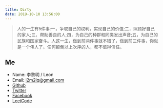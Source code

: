 ```yaml
---
title: Dirty
date: 2019-10-10 13:56:00
---
```

> 人的一生有5件事:一，争取自己的权利，实现自己的价值;二，照顾好自己的家人;三，帮助善良的人;四，为自己的种群和同类发出声音;五，为自己的民族和国家奋斗。人这一生，做到前两件事就不错了，做到前三件事，你就是一个伟人了。任何颠倒以上次序的人，都不值得信任。

## Me
- Name: 李黎明 / Leon
- Email: l2m2lq@gmail.com
- [Github](https://github.com/l2m2)
- [Twitter](https://twitter.com/l2m2_leon)
- [Facebook](https://www.facebook.com/leonl2m2)
- [LeetCode](https://leetcode.com/l2m2lq/)
